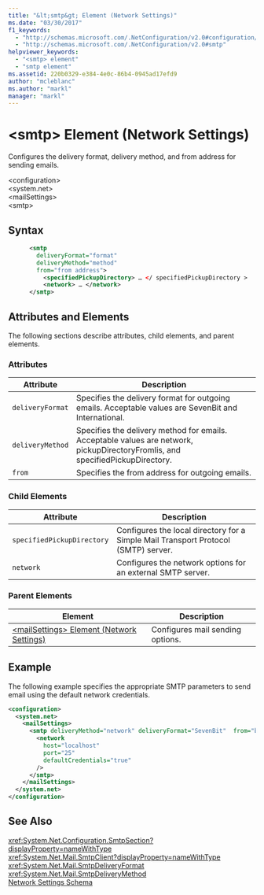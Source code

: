 ```yaml
---
title: "&lt;smtp&gt; Element (Network Settings)"
ms.date: "03/30/2017"
f1_keywords: 
  - "http://schemas.microsoft.com/.NetConfiguration/v2.0#configuration/system.net/mailSettings/smtp"
  - "http://schemas.microsoft.com/.NetConfiguration/v2.0#smtp"
helpviewer_keywords: 
  - "<smtp> element"
  - "smtp element"
ms.assetid: 220b0329-e384-4e0c-86b4-0945ad17efd9
author: "mcleblanc"
ms.author: "markl"
manager: "markl"
---
```

# &lt;smtp&gt; Element (Network Settings)
Configures the delivery format, delivery method, and from address for sending emails.  
  
 \<configuration>  
\<system.net>  
\<mailSettings>  
\<smtp>  
  
## Syntax  
  
```xml  
      <smtp  
        deliveryFormat="format"   
        deliveryMethod="method"   
        from="from address">
          <specifiedPickupDirectory> … </ specifiedPickupDirectory >  
          <network> … </network>  
      </smtp>  
```  
  
## Attributes and Elements  
 The following sections describe attributes, child elements, and parent elements.  
  
### Attributes  
  
|Attribute|Description|  
|---------------|-----------------|  
|`deliveryFormat`|Specifies the delivery format for outgoing emails. Acceptable values are SevenBit and International.|  
|`deliveryMethod`|Specifies the delivery method for emails. Acceptable values are network, pickupDirectoryFromIis, and specifiedPickupDirectory.|  
|`from`|Specifies the from address for outgoing emails.|  
  
### Child Elements  
  
|Attribute|Description|  
|---------------|-----------------|  
|`specifiedPickupDirectory`|Configures the local directory for a Simple Mail Transport Protocol (SMTP) server.|  
|`network`|Configures the network options for an external SMTP server.|  
  
### Parent Elements  
  
|**Element**|**Description**|  
|-----------------|---------------------|  
|[\<mailSettings> Element (Network Settings)](../../../../../docs/framework/configure-apps/file-schema/network/mailsettings-element-network-settings.md)|Configures mail sending options.|  
  
## Example  
 The following example specifies the appropriate SMTP parameters to send email using the default network credentials.  
  
```xml  
<configuration>  
  <system.net>  
    <mailSettings>  
      <smtp deliveryMethod="network" deliveryFormat="SevenBit"  from="ben@contoso.com">  
        <network  
          host="localhost"  
          port="25"  
          defaultCredentials="true"  
        />  
      </smtp>  
    </mailSettings>  
  </system.net>  
</configuration>  
```  
  
## See Also  
 <xref:System.Net.Configuration.SmtpSection?displayProperty=nameWithType>  
 <xref:System.Net.Mail.SmtpClient?displayProperty=nameWithType>  
 <xref:System.Net.Mail.SmtpDeliveryFormat>  
 <xref:System.Net.Mail.SmtpDeliveryMethod>  
 [Network Settings Schema](../../../../../docs/framework/configure-apps/file-schema/network/index.md)
